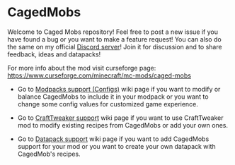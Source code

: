 # CagedMobs
Welcome to Caged Mobs repository!
Feel free to post a new issue if you have found a bug or you want to make a feature request!
You can also do the same on my official [Discord server](https://discord.com/invite/V4ezDH45SZ)! Join it for discussion and to share feedback, ideas and datapacks!

For more info about the mod visit curseforge page: https://www.curseforge.com/minecraft/mc-mods/caged-mobs

- Go to [Modpacks support (Configs)](https://github.com/Corgam/CagedMobs/wiki/Modpacks-support-and-configs) wiki page if you want to modify or balance CagedMobs to include it in your modpack or you want to change some config values for customized game experience.

- Go to [CraftTweaker support](https://github.com/Corgam/CagedMobs/wiki/CraftTweaker-support) wiki page if you want to use CraftTweaker mod to modify existing recipes from CagedMobs or add your own ones.

- Go to [Datapack support](https://github.com/Corgam/CagedMobs/wiki/Datapack-support) wiki page if you want to add CagedMobs support for your mod or you want to create your own datapack with CagedMob's recipes.
